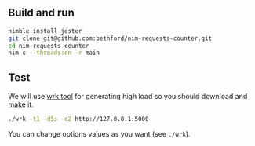## Build and run
```bash
nimble install jester
git clone git@github.com:bethford/nim-requests-counter.git
cd nim-requests-counter
nim c --threads:on -r main
```

## Test
We will use [wrk tool](https://github.com/wg/wrk) for generating high load so you should download and make it.
```bash
./wrk -t1 -d5s -c2 http://127.0.0.1:5000
```
You can change options values as you want (see `./wrk`).